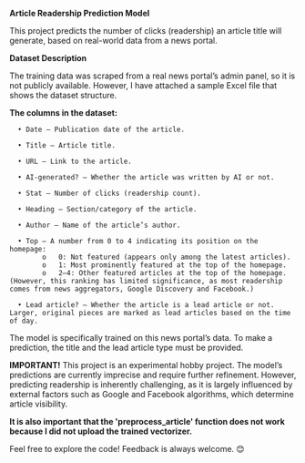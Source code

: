 **Article Readership Prediction Model**

This project predicts the number of clicks (readership) an article title will generate, based on real-world data from a news portal.

**Dataset Description**

The training data was scraped from a real news portal’s admin panel, so it is not publicly available. However, I have attached a sample Excel file that shows the dataset structure.

**The columns in the dataset:**

      •	Date – Publication date of the article.

      •	Title – Article title.

      •	URL – Link to the article.

      •	AI-generated? – Whether the article was written by AI or not.

      •	Stat – Number of clicks (readership count).

      •	Heading – Section/category of the article.

      •	Author – Name of the article’s author.

      •	Top – A number from 0 to 4 indicating its position on the homepage:
            o	0: Not featured (appears only among the latest articles).
            o	1: Most prominently featured at the top of the homepage.
            o	2–4: Other featured articles at the top of the homepage. (However, this ranking has limited significance, as most readership comes from news aggregators, Google Discovery and Facebook.)
      
      •	Lead article? – Whether the article is a lead article or not. Larger, original pieces are marked as lead articles based on the time of day.

The model is specifically trained on this news portal’s data. To make a prediction, the title and the lead article type must be provided.

**IMPORTANT!**
This project is an experimental hobby project. The model’s predictions are currently imprecise and require further refinement. However, predicting readership is inherently challenging, as it is largely influenced by external factors such as Google and Facebook algorithms, which determine article visibility.

**It is also important that the 'preprocess_article' function does not work because I did not upload the trained vectorizer.**

Feel free to explore the code! Feedback is always welcome. 😊

